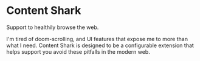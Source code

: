# Content Shark
Support to healthily browse the web.

I'm tired of doom-scrolling, and UI features that expose me to more than what I need. Content Shark is designed to be a configurable extension that helps support you avoid these pitfalls in the modern web. 